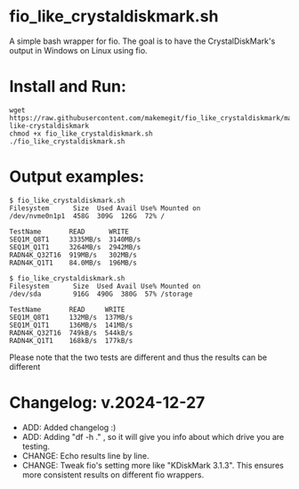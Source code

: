 # fio_like_crystaldiskmark.sh

A simple bash wrapper for fio. 
The goal is to have the CrystalDiskMark's output in Windows on Linux using fio.

# Install and Run: 
```console
wget https://raw.githubusercontent.com/makemegit/fio_like_crystaldiskmark/master/fio-like-crystaldiskmark
chmod +x fio_like_crystaldiskmark.sh
./fio_like_crystaldiskmark.sh
```

# Output examples:

```console
$ fio_like_crystaldiskmark.sh
Filesystem      Size  Used Avail Use% Mounted on
/dev/nvme0n1p1  458G  309G  126G  72% /

TestName       READ      WRITE
SEQ1M_Q8T1     3335MB/s  3140MB/s
SEQ1M_Q1T1     3264MB/s  2942MB/s
RADN4K_Q32T16  919MB/s   302MB/s
RADN4K_Q1T1    84.0MB/s  196MB/s

$ fio_like_crystaldiskmark.sh
Filesystem      Size  Used Avail Use% Mounted on
/dev/sda        916G  490G  380G  57% /storage

TestName       READ     WRITE
SEQ1M_Q8T1     132MB/s  137MB/s
SEQ1M_Q1T1     136MB/s  141MB/s
RADN4K_Q32T16  749kB/s  544kB/s
RADN4K_Q1T1    168kB/s  177kB/s
```

Please note that the two tests are different and thus the results can be different

# Changelog: v.2024-12-27

- ADD: Added changelog :)
- ADD: Adding "df -h ." , so it will give you info about which drive you are testing. 
- CHANGE: Echo results line by line.
- CHANGE: Tweak fio's setting more like "KDiskMark 3.1.3". This ensures more consistent results on different fio wrappers.
